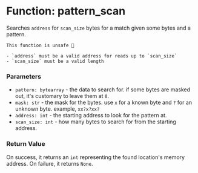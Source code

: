 # Function: pattern_scan

Searches `address` for `scan_size` bytes for a match given some bytes and a pattern.

```admonish danger title=""
This function is unsafe 🐉

- `address` must be a valid address for reads up to `scan_size`
- `scan_size` must be a valid length
```

### Parameters
- `pattern: bytearray` - the data to search for. if some bytes are masked out, it's customary to leave them at `0`.
- `mask: str` - the mask for the bytes. use `x` for a known byte and `?` for an unknown byte. example, `xx?x?xx?`
- `address: int` - the starting address to look for the pattern at.
- `scan_size: int` - how many bytes to search for from the starting address.

### Return Value
On success, it returns an `int` representing the found location's memory address. On failure, it returns `None`.
